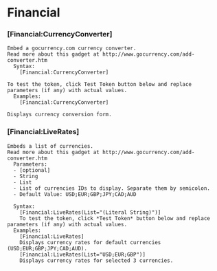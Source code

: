 # Financial

### [Financial:CurrencyConverter]

    Embed a gocurrency.com currency converter.
    Read more about this gadget at http://www.gocurrency.com/add-converter.htm
      Syntax:
        [Financial:CurrencyConverter]

    To test the token, click Test Token button below and replace parameters (if any) with actual values.
      Examples:
        [Financial:CurrencyConverter]

    Displays currency conversion form.

### [Financial:LiveRates]

    Embeds a list of currencies.
    Read more about this gadget at http://www.gocurrency.com/add-converter.htm
      Parameters:
      - [optional]
      - String
      - List
      - List of currencies IDs to display. Separate them by semicolon.
      - Default Value: USD;EUR;GBP;JPY;CAD;AUD

      Syntax:
        [Financial:LiveRates(List="(Literal String)")]
        To test the token, click *Test Token* button below and replace parameters (if any) with actual values.
      Examples:
        [Financial:LiveRates]  
        Displays currency rates for default currencies (USD;EUR;GBP;JPY;CAD;AUD).
        [Financial:LiveRates(List="USD;EUR;GBP")]
        Displays currency rates for selected 3 currencies.